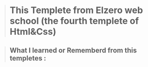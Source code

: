 > # This Templete from Elzero web school (the fourth templete of Html&Css)

>## What I learned or Rememberd from this templetes :
